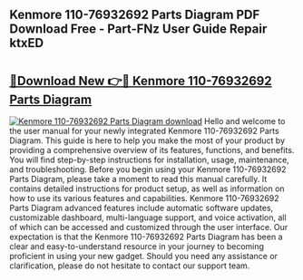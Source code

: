 ## Kenmore 110-76932692 Parts Diagram PDF Download Free - Part-FNz User Guide Repair ktxED

# <h2><a href="http://dfhw17j.blite.top/?on=Kenmore+110-76932692+Parts+Diagram">🔗Download New 👉🔴 Kenmore 110-76932692 Parts Diagram</a></h2>

[![Kenmore 110-76932692 Parts Diagram download](https://i.imgur.com/lujVjoI.png)](http://dfhw17j.blite.top/?on=Kenmore+110-76932692+Parts+Diagram)
Hello and welcome to the user manual for your newly integrated Kenmore 110-76932692 Parts Diagram. This guide is here to help you make the most of your product by providing a comprehensive overview of its features, functions, and benefits. You will find step-by-step instructions for installation, usage, maintenance, and troubleshooting. Before you begin using your Kenmore 110-76932692 Parts Diagram, please take a moment to read this manual carefully. It contains detailed instructions for product setup, as well as information on how to use its various features and capabilities. Kenmore 110-76932692 Parts Diagram advanced features include automatic software updates, customizable dashboard, multi-language support, and voice activation, all of which can be accessed and customized through the user interface. Our expectation is that the Kenmore 110-76932692 Parts Diagram has been a clear and easy-to-understand resource in your journey to becoming proficient in using your new gadget. Should you need any assistance or clarification, please do not hesitate to contact our support team.
